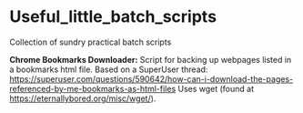 # Useful_little_batch_scripts
Collection of sundry practical batch scripts


**Chrome Bookmarks Downloader:** Script for backing up webpages listed in a bookmarks html file.
Based on a SuperUser thread: https://superuser.com/questions/590642/how-can-i-download-the-pages-referenced-by-me-bookmarks-as-html-files
Uses wget (found at https://eternallybored.org/misc/wget/).

